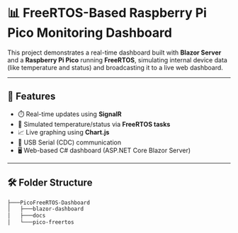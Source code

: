 # 📊 FreeRTOS-Based Raspberry Pi Pico Monitoring Dashboard

This project demonstrates a real-time dashboard built with **Blazor Server** and a **Raspberry Pi Pico** running **FreeRTOS**, simulating internal device data (like temperature and status) and broadcasting it to a live web dashboard.

---

## 🚀 Features

- ⏱️ Real-time updates using **SignalR**
- 🔧 Simulated temperature/status via **FreeRTOS tasks**
- 📈 Live graphing using **Chart.js**
- 🔌 USB Serial (CDC) communication
- 🖥️ Web-based C# dashboard (ASP.NET Core Blazor Server)

---
## 🛠️ Folder Structure
```bash
├───PicoFreeRTOS-Dashboard
│   ├───blazor-dashboard
│   ├───docs
│   └───pico-freertos
```

